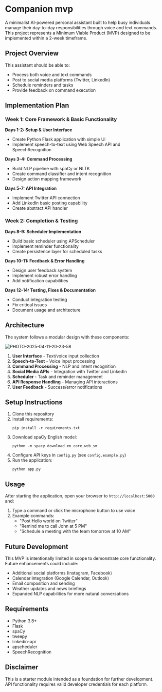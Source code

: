 # Companion mvp

A minimalist AI-powered personal assistant built to help busy individuals manage their day-to-day responsibilities through voice and text commands. This project represents a Minimum Viable Product (MVP) designed to be implemented within a 2-week timeframe.

## Project Overview

This assistant should be able to:
- Process both voice and text commands
- Post to social media platforms (Twitter, LinkedIn)
- Schedule reminders and tasks
- Provide feedback on command execution
  
## Implementation Plan

### Week 1: Core Framework & Basic Functionality

**Days 1-2: Setup & User Interface**
- Create Python Flask application with simple UI
- Implement speech-to-text using Web Speech API and SpeechRecognition

**Days 3-4: Command Processing**
- Build NLP pipeline with spaCy or NLTK
- Create command classifier and intent recognition
- Design action mapping framework

**Days 5-7: API Integration**
- Implement Twitter API connection
- Add LinkedIn basic posting capability
- Create abstract API handler

### Week 2: Completion & Testing

**Days 8-9: Scheduler Implementation**
- Build basic scheduler using APScheduler
- Implement reminder functionality
- Create persistence layer for scheduled tasks

**Days 10-11: Feedback & Error Handling**
- Design user feedback system
- Implement robust error handling
- Add notification capabilities

**Days 12-14: Testing, Fixes & Documentation**
- Conduct integration testing
- Fix critical issues
- Document usage and architecture

## Architecture

The system follows a modular design with these components:

![PHOTO-2025-04-11-20-23-58](https://github.com/user-attachments/assets/9737fecb-d4f0-4c9f-b505-567401741e1d)


1. **User Interface** - Text/voice input collection
2. **Speech-to-Text** - Voice input processing
3. **Command Processing** - NLP and intent recognition
4. **Social Media APIs** - Integration with Twitter and LinkedIn
5. **Scheduler** - Task and reminder management
6. **API Response Handling** - Managing API interactions
7. **User Feedback** - Success/error notifications

## Setup Instructions

1. Clone this repository
2. Install requirements:
   ```
   pip install -r requirements.txt
   ```
3. Download spaCy English model:
   ```
   python -m spacy download en_core_web_sm
   ```
4. Configure API keys in `config.py` (see `config.example.py`)
5. Run the application:
   ```
   python app.py
   ```

## Usage

After starting the application, open your browser to `http://localhost:5000` and:

1. Type a command or click the microphone button to use voice
2. Example commands:
   - "Post Hello world on Twitter"
   - "Remind me to call John at 5 PM"
   - "Schedule a meeting with the team tomorrow at 10 AM"

## Future Development

This MVP is intentionally limited in scope to demonstrate core functionality. Future enhancements could include:

- Additional social platforms (Instagram, Facebook)
- Calendar integration (Google Calendar, Outlook)
- Email composition and sending
- Weather updates and news briefings
- Expanded NLP capabilities for more natural conversations

## Requirements

- Python 3.8+
- Flask
- spaCy
- tweepy
- linkedin-api
- apscheduler
- SpeechRecognition

## Disclaimer

This is a starter module intended as a foundation for further development. API functionality requires valid developer credentials for each platform.
